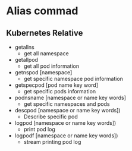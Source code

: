 # Alias commad
## Kubernetes Relative
- getallns
    - get all namespace
- getallpod
    - get all pod information
- getnspod [namespace]
    - get specific namespace pod information
- getspecpod [pod name key word]
    - get specific pods information
- podnsname [namespace or name key words]
    - get specific namespaces and pods
- descpod [namespace or name key words])
    - Describe specific pod
- logpod [namespace or name key words])
    - print pod log
- logpodf [namespace or name key words])
    - stream printing pod log 